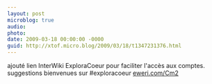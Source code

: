 ```yaml
---
layout: post
microblog: true
audio: 
photo: 
date: 2009-03-18 00:00:00 -0000
guid: http://xtof.micro.blog/2009/03/18/t1347231376.html
---
```

ajouté lien InterWiki ExploraCoeur pour faciliter l'accès aux comptes. suggestions bienvenues sur #exploracoeur [eweri.com/Cm2](http://eweri.com/Cm2)
